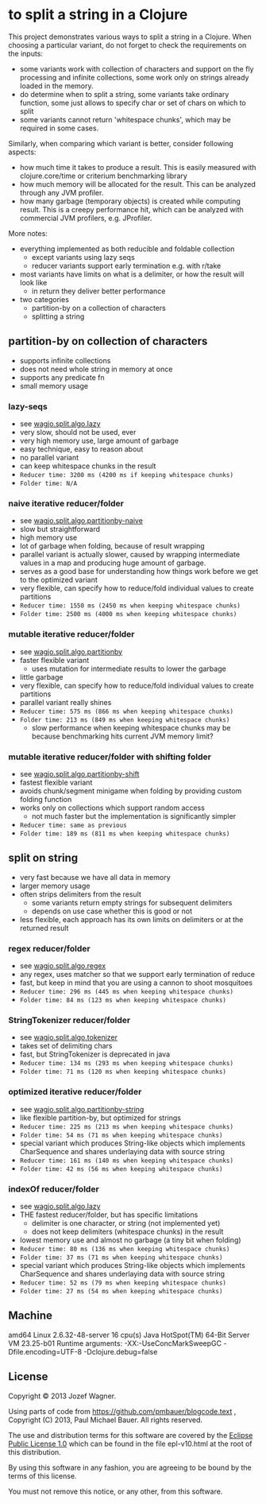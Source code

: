 # to split a string in a Clojure

This project demonstrates various ways to split a string in a Clojure. When choosing a particular variant, do not forget to check the requirements on the inputs:

* some variants work with collection of characters and support 
  on the fly processing and infinite collections, some work only 
  on strings already loaded in the memory.
* do determine when to split a string, some variants take ordinary
  function, some just allows to specify char or set of chars on
  which to split
* some variants cannot return 'whitespace chunks', which may
  be required in some cases.

Similarly, when comparing which variant is better, consider following 
aspects:

* how much time it takes to produce a result. This is easily 
  measured with clojure.core/time or criterium benchmarking library
* how much memory will be allocated for the result. This can be 
  analyzed through any JVM profiler.
* how many garbage (temporary objects) is created while computing
  result. This is a creepy performance hit, which can be analyzed
  with commercial JVM profilers, e.g. JProfiler.

More notes:

* everything implemented as both reducible
  and foldable collection
  * except variants using lazy seqs
  * reducer variants support early termination e.g. with r/take
* most variants have limits on what is a delimiter, or
  how the result will look like
  * in return they deliver better performance
* two categories
  * partition-by on a collection of characters
  * splitting a string

## partition-by on collection of characters

* supports infinite collections
* does not need whole string in memory at once
* supports any predicate fn
* small memory usage

### lazy-seqs

* see [wagjo.split.algo.lazy](https://github.com/wagjo/string-split/blob/master/src/clj/wagjo/split/algo/lazy.clj)
* very slow, should not be used, ever
* very high memory use, large amount of garbage
* easy technique, easy to reason about
* no parallel variant
* can keep whitespace chunks in the result
* `Reducer time: 3200 ms (4200 ms if keeping whitespace chunks)`
* `Folder time: N/A`

### naive iterative reducer/folder

* see [wagjo.split.algo.partitionby-naive](https://github.com/wagjo/string-split/blob/master/src/clj/wagjo/split/algo/partitionby_naive.clj)
* slow but straightforward
* high memory use
* lot of garbage when folding, because of result wrapping
* parallel variant is actually slower, caused by wrapping 
  intermediate values in a map and producing huge amount of garbage.
* serves as a good base for understanding how things work 
  before we get to the optimized variant
* very flexible, can specify how to reduce/fold individual values 
  to create partitions
* `Reducer time: 1550 ms (2450 ms when keeping whitespace chunks)`
* `Folder time: 2500 ms (4000 ms when keeping whitespace chunks)`

### mutable iterative reducer/folder

* see [wagjo.split.algo.partitionby](https://github.com/wagjo/string-split/blob/master/src/clj/wagjo/split/algo/partitionby.clj)
* faster flexible variant
  * uses mutation for intermediate results to lower the garbage
* little garbage
* very flexible, can specify how to reduce/fold individual values 
  to create partitions
* parallel variant really shines
* `Reducer time: 575 ms (866 ms when keeping whitespace chunks)`
* `Folder time: 213 ms (849 ms when keeping whitespace chunks)`
  * slow performance when keeping whitespace chunks may be because benchmarking hits current JVM memory limit?

### mutable iterative reducer/folder with shifting folder

* see [wagjo.split.algo.partitionby-shift](https://github.com/wagjo/string-split/blob/master/src/clj/wagjo/split/algo/partitionby_shift.clj)
* fastest flexible variant
* avoids chunk/segment minigame when folding by providing custom folding function
* works only on collections which support random access
  * not much faster but the implementation is significantly simpler
* `Reducer time: same as previous`
* `Folder time: 189 ms (811 ms when keeping whitespace chunks)`

## split on string

* very fast because we have all data in memory
* larger memory usage
* often strips delimiters from the result
  * some variants return empty strings for subsequent delimiters
  * depends on use case whether this is good or not
* less flexible, each approach has its own limits on delimiters
  or at the returned result

### regex reducer/folder

* see [wagjo.split.algo.regex](https://github.com/wagjo/string-split/blob/master/src/clj/wagjo/split/algo/regex.clj)
* any regex, uses matcher so that we support early termination of reduce
* fast, but keep in mind that you are using a cannon to shoot mosquitoes
* `Reducer time: 296 ms (445 ms when keeping whitespace chunks)`
* `Folder time: 84 ms (123 ms when keeping whitespace chunks)`

### StringTokenizer reducer/folder

* see [wagjo.split.algo.tokenizer](https://github.com/wagjo/string-split/blob/master/src/clj/wagjo/split/algo/tokenizer.clj)
* takes set of delimiting chars
* fast, but StringTokenizer is deprecated in java
* `Reducer time: 134 ms (293 ms when keeping whitespace chunks)`
* `Folder time: 71 ms (120 ms when keeping whitespace chunks)`

### optimized iterative reducer/folder

* see [wagjo.split.algo.partitionby-string](https://github.com/wagjo/string-split/blob/master/src/clj/wagjo/split/algo/partitionby_string.clj)
* like flexible partition-by, but optimized for strings
* `Reducer time: 225 ms (213 ms when keeping whitespace chunks)`
* `Folder time: 54 ms (71 ms when keeping whitespace chunks)`
* special variant which produces String-like objects which implements
  CharSequence and shares underlaying data with source string
* `Reducer time: 161 ms (140 ms when keeping whitespace chunks)`
* `Folder time: 42 ms (56 ms when keeping whitespace chunks)`
  
### indexOf reducer/folder

* see [wagjo.split.algo.lazy](https://github.com/wagjo/string-split/blob/master/src/clj/wagjo/split/algo/indexof.clj)
* THE fastest reducer/folder, but has specific limitations
  * delimiter is one character, or string (not implemented yet)
  * does not keep delimiters (whitespace chunks) in the result
* lowest memory use and almost no garbage (a tiny bit when folding)
* `Reducer time: 80 ms (136 ms when keeping whitespace chunks)`
* `Folder time: 37 ms (71 ms when keeping whitespace chunks)`
* special variant which produces String-like objects which implements
  CharSequence and shares underlaying data with source string
* `Reducer time: 52 ms (79 ms when keeping whitespace chunks)`
* `Folder time: 27 ms (54 ms when keeping whitespace chunks)`

## Machine

amd64 Linux 2.6.32-48-server 16 cpu(s)
Java HotSpot(TM) 64-Bit Server VM 23.25-b01
Runtime arguments: -XX:-UseConcMarkSweepGC -Dfile.encoding=UTF-8 -Dclojure.debug=false

## License

Copyright © 2013 Jozef Wagner.

Using parts of code from https://github.com/pmbauer/blogcode.text , Copyright (C) 2013, Paul Michael Bauer. All rights reserved.

The use and distribution terms for this software are covered by the [Eclipse Public License 1.0](http://opensource.org/licenses/eclipse-1.0.php) which can be found in the file epl-v10.html at the root of this distribution.

By using this software in any fashion, you are agreeing to be bound by the terms of this license.

You must not remove this notice, or any other, from this software.
